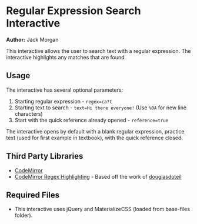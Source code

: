 # Regular Expression Search Interactive

**Author:** Jack Morgan

This interactive allows the user to search text with a regular expression. The interactive highlights any matches that are found.

## Usage

The interactive has several optional parameters:

1. Starting regular expression - `regex=ca?t`
2. Starting text to search - `text=Hi there everyone!` (Use `%0A` for new line characters)
3. Start with the quick reference already opened - `reference=true`

The interactive opens by default with a blank regular expression, practice text (used for first example in textbook), with the quick reference closed.

## Third Party Libraries

- [CodeMirror](https://codemirror.net/)
- [CodeMirror Regex Highlighting](https://gist.github.com/douglasduteil/5089187) - Based off the work of [douglasduteil](https://github.com/douglasduteil)

## Required Files

- This interactive uses jQuery and MaterializeCSS (loaded from base-files folder).
